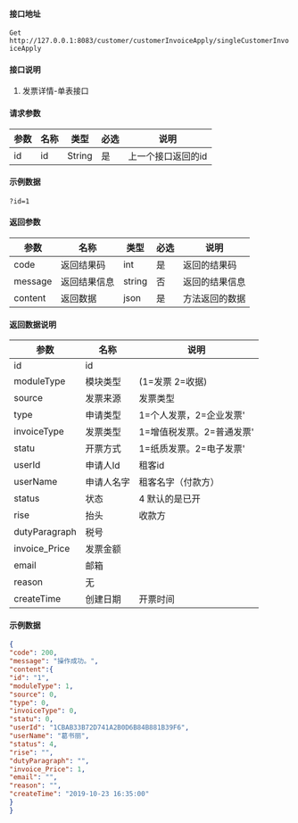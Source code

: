 #### 接口地址
`Get http://127.0.0.1:8083/customer/customerInvoiceApply/singleCustomerInvoiceApply `

#### 接口说明
1. 发票详情-单表接口 

#### 请求参数
| 参数 | 名称 | 类型 | 必选 |说明|
| ------ | ------ | ------ |------|------|
|id|id|String|是|上一个接口返回的id|
#### 示例数据
` ?id=1 `

#### 返回参数
| 参数 | 名称 | 类型 | 必选 |说明|
| ------ | ------ | ------ |------|------|
| code | 返回结果码 | int |是|返回的结果码|
|message|返回结果信息|string|否|返回的结果信息|
|content|返回数据|json|是|方法返回的数据|

#### 返回数据说明
| 参数 | 名称 |说明|
| ------ | ------ |------|
|id|id||
|moduleType|模块类型|(1=发票 2=收据)|
|source|发票来源|发票类型|
|type|申请类型|1=个人发票，2=企业发票'|
|invoiceType|发票类型|1=增值税发票。2=普通发票'|
|statu|开票方式|1=纸质发票。2=电子发票'|
|userId|申请人Id|租客id|
|userName|申请人名字|租客名字（付款方）|
|status|状态|4 默认的是已开|
|rise|抬头|收款方|
|dutyParagraph|税号||
|invoice_Price|发票金额||
|email|邮箱||
|reason|无||
|createTime|创建日期|开票时间|

#### 示例数据
```json
{
"code": 200,
"message": "操作成功。",
"content":{
"id": "1",
"moduleType": 1,
"source": 0,
"type": 0,
"invoiceType": 0,
"statu": 0,
"userId": "1CBAB33B72D741A2B0D6B84B881B39F6",
"userName": "葛书丽",
"status": 4,
"rise": "",
"dutyParagraph": "",
"invoice_Price": 1,
"email": "",
"reason": "",
"createTime": "2019-10-23 16:35:00"
}
}
```
